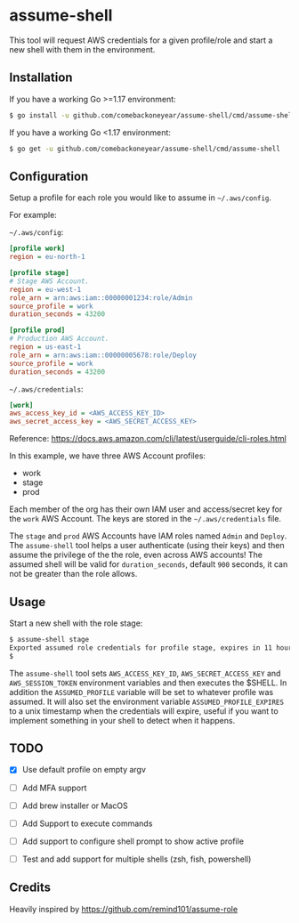 # assume-shell
This tool will request AWS credentials for a given profile/role and start a new shell with them in the environment.

## Installation

If you have a working Go >=1.17 environment:

```bash
$ go install -u github.com/comebackoneyear/assume-shell/cmd/assume-shell@latest
```

If you have a working Go <1.17 environment:

```bash
$ go get -u github.com/comebackoneyear/assume-shell/cmd/assume-shell
```
## Configuration

Setup a profile for each role you would like to assume in `~/.aws/config`.

For example:

`~/.aws/config`:

```ini
[profile work]
region = eu-north-1

[profile stage]
# Stage AWS Account.
region = eu-west-1
role_arn = arn:aws:iam::00000001234:role/Admin
source_profile = work
duration_seconds = 43200

[profile prod]
# Production AWS Account.
region = us-east-1
role_arn = arn:aws:iam::00000005678:role/Deploy
source_profile = work
duration_seconds = 43200
```

`~/.aws/credentials`:

```ini
[work]
aws_access_key_id = <AWS_ACCESS_KEY_ID>
aws_secret_access_key = <AWS_SECRET_ACCESS_KEY>
```

Reference: https://docs.aws.amazon.com/cli/latest/userguide/cli-roles.html

In this example, we have three AWS Account profiles:

 * work
 * stage
 * prod

Each member of the org has their own IAM user and access/secret key for the `work` AWS Account.
The keys are stored in the `~/.aws/credentials` file.

The `stage` and `prod` AWS Accounts have IAM roles named `Admin` and `Deploy`.
The `assume-shell` tool helps a user authenticate (using their keys) and then assume the privilege of the the role, even across AWS accounts!
The assumed shell will be valid for `duration_seconds`, default `900` seconds, it can not be greater than the role allows. 
## Usage

Start a new shell with the role stage:

```bash
$ assume-shell stage
Exported assumed role credentials for profile stage, expires in 11 hours 59 minutes
$
```

The `assume-shell` tool sets `AWS_ACCESS_KEY_ID`, `AWS_SECRET_ACCESS_KEY` and `AWS_SESSION_TOKEN` environment variables and then executes the $SHELL. In addition the `ASSUMED_PROFILE` variable will be set to whatever profile was assumed.
It will also set the environment variable `ASSUMED_PROFILE_EXPIRES` to a unix timestamp when the credentials will expire, useful if you want to implement something in your shell to detect when it happens.


## TODO

* [x] Use default profile on empty argv
* [ ] Add MFA support
* [ ] Add brew installer or MacOS
* [ ] Add Support to execute commands
* [ ] Add support to configure shell prompt to show active profile
* [ ] Test and add support for multiple shells (zsh, fish, powershell)


## Credits
Heavily inspired by https://github.com/remind101/assume-role
